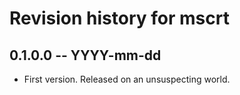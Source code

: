# Revision history for mscrt

## 0.1.0.0  -- YYYY-mm-dd

* First version. Released on an unsuspecting world.
